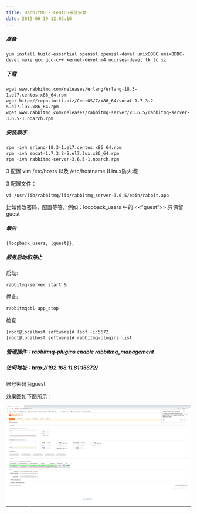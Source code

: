 ```yaml
---
title: RabbitMQ - CentOS系统安装
date: 2019-06-19 12:02:16
---
```


##### 准备

```shell
yum install build-essential openssl openssl-devel unixODBC unixODBC-devel make gcc gcc-c++ kernel-devel m4 ncurses-devel tk tc xz
```

##### 下载

```shell
wget www.rabbitmq.com/releases/erlang/erlang-18.3-1.el7.centos.x86_64.rpm
wget http://repo.iotti.biz/CentOS/7/x86_64/socat-1.7.3.2-5.el7.lux.x86_64.rpm
wget www.rabbitmq.com/releases/rabbitmq-server/v3.6.5/rabbitmq-server-3.6.5-1.noarch.rpm
```

##### 安装顺序

```shell
rpm -ivh erlang-18.3-1.el7.centos.x86_64.rpm
rpm -ivh socat-1.7.3.2-5.el7.lux.x86_64.rpm 
rpm -ivh rabbitmq-server-3.6.5-1.noarch.rpm 
```

3 配置 vim /etc/hosts 以及 /etc/hostname  (Linux防火墙)

3 配置文件：

```shell
vi /usr/lib/rabbitmq/lib/rabbitmq_server-3.6.5/ebin/rabbit.app
```

比如修改密码、配置等等，例如：loopback_users 中的 <<"guest">>,只保留guest

##### 最后

```
{loopback_users, [guest]},
```

##### 服务启动和停止

启动:

```shell
rabbitmq-server start &
```

停止:

````shell
rabbitmqctl app_stop
````

检查：

```shell
[root@localhost software]# lsof -i:5672
[root@localhost software]# rabbitmq-plugins list
```

##### 管理插件：rabbitmq-plugins enable rabbitmq_management

##### 访问地址：http://192.168.11.81:15672/

账号密码为guest

效果图如下图所示：

![](centos-RabbitMQ-install/1.png)